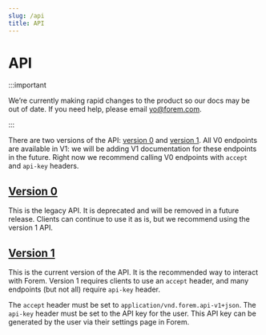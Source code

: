 ```yaml
---
slug: /api
title: API
---
```


# API

:::important

We’re currently making rapid changes to the product so our docs may be out of date. If you need help, please email [yo@forem.com](mailto:yo@forem.com).

:::

There are two versions of the API: [version 0](/api/v0) and [version 1](/api/v1). All V0 endpoints are available in V1: we will 
be adding V1 documentation for these endpoints in the future. Right now we recommend calling V0 endpoints with `accept` and 
`api-key` headers.

## [Version 0](/api/v0)

This is the legacy API. It is deprecated and will be removed in a future release. Clients can continue to use
it as is, but we recommend using the version 1 API.

## [Version 1](/api/v1)

This is the current version of the API. It is the recommended way to interact with Forem. Version 1 requires clients
to use an `accept` header, and many endpoints (but not all) require `api-key` header. 

The `accept` header must be set to `application/vnd.forem.api-v1+json`.
The `api-key` header must be set to the API key for the user. This API key can be generated by the user via their
settings page in Forem.
